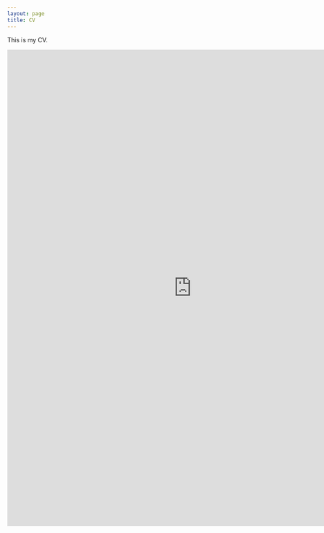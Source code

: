 ```yaml
---
layout: page
title: CV
---
```


This is my CV.
<iframe src="https://drive.google.com/file/d/12TOqzSoJ7NAnOvs1_Cga8LdXsw3RNz8V/preview" width="850" height="1100" allow="autoplay" frameborder = "0"></iframe>
